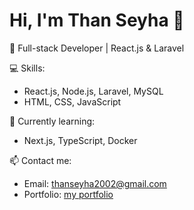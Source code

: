 # Hi, I'm Than Seyha 👋

🎯 Full-stack Developer | React.js & Laravel

💻 Skills:
- React.js, Node.js, Laravel, MySQL
- HTML, CSS, JavaScript

🌱 Currently learning:
- Next.js, TypeScript, Docker

📫 Contact me:
- Email: thanseyha2002@gmail.com
- Portfolio: [my portfolio](https://seyha29.github.io/my-portfolio)
